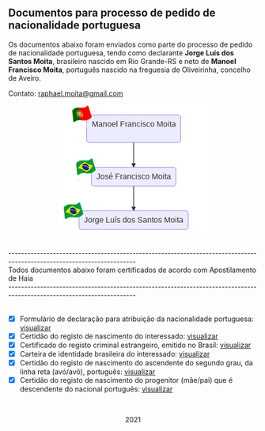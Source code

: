 ## Documentos para processo de pedido de nacionalidade portuguesa

Os documentos abaixo foram enviados como parte do processo de pedido de nacionalidade portuguesa, tendo como declarante **Jorge Luís dos Santos Moita**, brasileiro nascido em Rio Grande-RS e neto de **Manoel Francisco Moita**, português nascido na freguesia de Oliveirinha, concelho de Aveiro.

Contato: raphael.moita@gmail.com

<p align="center">
  <img src="images/arvore-v2.png">
</p>

<br/>
----------------------------------------------------------------------------------------------------------------------<br/>
 Todos documentos abaixo foram certificados de acordo com Apostilamento de Haia <br/>
----------------------------------------------------------------------------------------------------------------------<br/>
<br/>

- [x] Formulário de declaração para atribuição da nacionalidade portuguesa: [visualizar](documentos_enviados/formulario.pdf)  
- [x] Certidão do registo de nascimento do interessado: [visualizar](documentos_enviados/certidao_nascimento_jorge.pdf)  
- [x] Certificado do registo criminal estrangeiro, emitido no Brasil: [visualizar](documentos_enviados/antecedentes_criminais_jorge.pdf)  
- [x] Carteira de identidade brasileira do interessado: [visualizar](documentos_enviados/carteira_identidade_jorge.pdf)  
- [x] Certidão do registo de nascimento do ascendente do segundo grau, da linha reta (avó/avô), português: [visualizar](documentos_enviados/certidao_batismo_manoel.pdf) 
- [x] Certidão do registo de nascimento do progenitor (mãe/pai) que é descendente do nacional português: [visualizar](documentos_enviados/certidao_nascimento_jose.pdf)  

<br/>

<p align="center">
  2021
</p>
